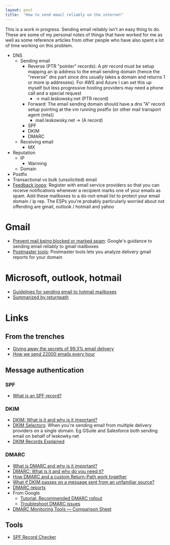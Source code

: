 ```yaml
---
layout: post
title:  "How to send email reliably on the internet"
---
```


This is a work in progress. Sending email reliably isn't an easy thing to do. These are some of my personal notes of things that have worked for me as well as some reference articles from other people who have also spent a lot of time working on this problem.

* DNS
  * Sending email
    * Reverse (PTR "pointer" records): A ptr record must be setup mapping an ip address to the email sending domain (hence the "reverse" dns part since dns usually takes a domain and returns 1 or more ip addresses). For AWS and Azure I can set this up myself but less progressive hosting providers may need a phone call and a special request
      * <some vm ip> -> mail.leskowsky.net (PTR record)
    * Forward: The email sending domain should have a dns "A" record setup pointing at the vm running postfix (or other mail transport agent (mta))
      * mail.leskowsky.net -> <some vm ip> (A record)
    * SPF
    * DKIM
    * DMARC
  * Receiving email
    * MX
* Reputation
  * IP
    * Warming
  * Domain
* Postfix
* Transactional vs bulk (unsolicited) email
* [Feedback loops](https://www.emailfeedbackloops.com/): Register with email service providers so that you can receive notifications whenever a recipient marks one of your emails as spam. Add these mailboxes to a do-not-email list to protect your email domain / ip rep. The ESPs you're probably particularly worried about not offending are gmail, outlook / hotmail and yahoo

# Gmail

* [Prevent mail being blocked or marked spam](https://support.google.com/mail/answer/81126?hl=en&ref_topic=7279058): Google's guidance to sending email reliably to gmail mailboxes
* [Postmaster tools](https://support.google.com/mail/answer/9981691?hl=en&ref_topic=6259779): Postmaster tools lets you analyze delivery gmail reports for your domain

# Microsoft, outlook, hotmail

* [Guidelines for sending email to hotmail mailboxes](https://sendersupport.olc.protection.outlook.com/pm/policies.aspx)
* [Summarized by returnpath](https://help.returnpath.com/hc/en-us/articles/225097528-Microsoft-Outlook-com-and-Hotmail-deliverability-best-practices)

# Links

## From the trenches

* [Giving away the secrets of 99.3% email delivery](https://signalvnoise.com/posts/3096-giving-away-the-secrets-of-993-email-delivery)
* [How we send 22000 emails every hour](https://www.jitbit.com/news/email-architecture/)

## Message authentication

### SPF

* [What is an SPF record?](https://www.dmarcanalyzer.com/spf/spf-record/)

### DKIM

* [DKIM: What is it and why is it important?](https://postmarkapp.com/guides/dkim)
* [DKIM Selectors](https://dmarcly.com/blog/what-is-dkim-selector-and-how-does-it-work-dkim-selector-explained): When you're sending email from multiple delivery providers on a single domain. Eg GSuite and Salesforce both sending email on behalf of leskowky.net
* [DKIM Records Explained](https://docs.sendgrid.com/ui/account-and-settings/dkim-records)

### DMARC

* [What is DMARC and why is it important?](https://mailchimp.com/marketing-glossary/dmarc/)
* [DMARC: What is it and why do you need it?](https://postmarkapp.com/guides/dmarc)
* [How DMARC and a custom Return-Path work together](https://postmarkapp.com/blog/how-dmarc-and-a-custom-return-path-work-together)
* [What if DKIM passes on a message sent from an unfamiliar source?](https://postmarkapp.com/support/article/1089-what-if-dkim-passes-on-a-message-sent-from-an-unfamiliar-source)
* [DMARC reports](https://support.google.com/a/answer/10032472?hl=en)
* From Google
  * [Tutorial: Recommended DMARC rollout](https://support.google.com/a/answer/10032473?hl=en)
  * [Troubleshoot DMARC issues](https://support.google.com/a/answer/10032578?hl=en&ref_topic=2759254)
* [DMARC Monitoring Tools — Comparison Sheet](https://docs.google.com/spreadsheets/d/1qqqh3ivF3w8GmAhEvJoh8NWt2pTy7HvkClTydYE367Q/edit#gid=0)

## Tools

* [SPF Record Checker](https://www.dmarcanalyzer.com/spf/checker/)
